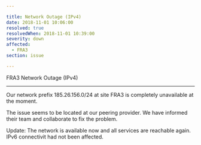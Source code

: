 ```yaml
---

title: Network Outage (IPv4)
date: 2018-11-01 10:06:00
resolved: true
resolvedWhen: 2018-11-01 10:39:00
severity: down
affected:
  - FRA3
section: issue

---
```


FRA3 Network Outage (IPv4)

---

Our network prefix 185.26.156.0/24 at site FRA3 is completely unavailable at the moment.

The issue seems to be located at our peering provider. We have informed their team and collaborate to fix the problem.

Update: The network is available now and all services are reachable again. IPv6 connectivit had not been affected.